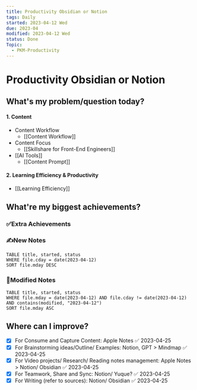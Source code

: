 ```yaml
---
title: Productivity Obsidian or Notion
tags: Daily
started: 2023-04-12 Wed
due: 2023-04
modified: 2023-04-12 Wed
status: Done
Topic:
  - PKM-Productivity
---
```

# Productivity Obsidian or Notion
## What's my problem/question today?
#### 1. Content
- Content Workflow
	- [[Content Workflow]]
- Content Focus
	- [[Skillshare for Front-End Engineers]]
- [[AI Tools]]
	- [[Content Prompt]]
#### 2. Learning Efficiency & Productivity
- [[Learning Efficiency]]
## What're my biggest achievements?
### ✅Extra Achievements

### ✍️New Notes

```dataview
TABLE title, started, status
WHERE file.cday = date(2023-04-12)
SORT file.mday DESC
```

### 📝Modified Notes

```dataview
TABLE title, started, status
WHERE file.mday = date(2023-04-12) AND file.cday != date(2023-04-12) AND contains(modified, "2023-04-12")
SORT file.mday ASC
```

## Where can I improve?
- [x] For Consume and Capture Content: Apple Notes ✅ 2023-04-25
- [x] For Brainstorming ideas/Outline/ Examples: Notion, GPT > Mindmap ✅ 2023-04-25
- [x] For Video projects/ Research/ Reading notes management: Apple Notes > Notion/ Obsidian ✅ 2023-04-25
- [x] For Teamwork, Share and Sync: Notion/ Yuque? ✅ 2023-04-25
- [x] For Writing (refer to sources): Notion/ Obsidian ✅ 2023-04-25